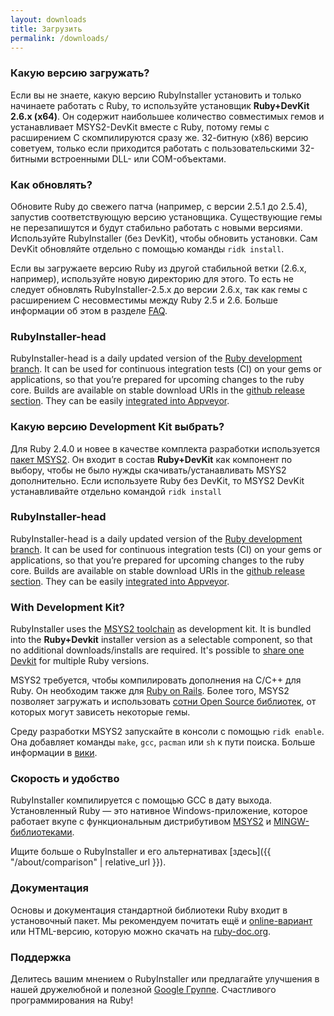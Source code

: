 ```yaml
---
layout: downloads
title: Загрузить
permalink: /downloads/
---
```

### Какую версию загружать?

Если вы не знаете, какую версию RubyInstaller установить и только начинаете работать с Ruby, то используйте
установщик <b>Ruby+DevKit 2.6.x (x64)</b>. Он содержит наибольшее количество совместимых гемов и устанавливает
MSYS2-DevKit вместе с Ruby, потому гемы с расширением C скомпилируются сразу же. 32-битную (x86) версию советуем,
только если приходится работать с пользовательскими 32-битными встроенными DLL- или COM-объектами.

### Как обновлять?

Обновите Ruby до свежего патча (например, с версии 2.5.1 до 2.5.4), запустив соответствующую версию установщика.
Существующие гемы не перезапишутся и будут стабильно работать с новыми версиями. Используйте RubyInstaller
(без DevKit), чтобы обновить установки. Сам DevKit обновляйте отдельно с помощью команды `ridk install`.

Если вы загружаете версию Ruby из другой стабильной ветки (2.6.x, например), используйте новую директорию для этого.
То есть не следует обновлять RubyInstaller-2.5.x до версии 2.6.x, так как гемы с расширением C несовместимы между
Ruby 2.5 и 2.6. Больше информации об этом в разделе [FAQ](https://github.com/oneclick/rubyinstaller2/wiki/FAQ#user-content-update-install).

### RubyInstaller-head

RubyInstaller-head is a daily updated version of the [Ruby development branch](https://github.com/ruby/ruby/).
It can be used for continuous integration tests (CI) on your gems or applications, so that you’re prepared for upcoming changes to the ruby core.
Builds are available on stable download URIs in the [github release section](https://github.com/oneclick/rubyinstaller2/releases/tag/rubyinstaller-head).
They can be easily [integrated into Appveyor](https://github.com/oneclick/rubyinstaller2/wiki/For-gem-developers#user-content-appveyor).

### Какую версию Development Kit выбрать?

Для Ruby 2.4.0 и новее в качестве комплекта разработки используется [пакет MSYS2](http://www.msys2.org). Он входит в
состав <b>Ruby+DevKit</b> как компонент по выбору, чтобы не было нужды скачивать/устанавливать MSYS2 дополнительно.
Если используете Ruby без DevKit, то MSYS2 DevKit устанавливайте отдельно командой `ridk install`

### RubyInstaller-head

RubyInstaller-head is a daily updated version of the [Ruby development branch](https://github.com/ruby/ruby/).
It can be used for continuous integration tests (CI) on your gems or applications, so that you’re prepared for upcoming changes to the ruby core.
Builds are available on stable download URIs in the [github release section](https://github.com/oneclick/rubyinstaller2/releases/tag/rubyinstaller-head).
They can be easily [integrated into Appveyor](https://github.com/oneclick/rubyinstaller2/wiki/For-gem-developers#user-content-appveyor).

### With Development Kit?

RubyInstaller uses the [MSYS2 toolchain](http://www.msys2.org) as development kit.
It is bundled into the <b>Ruby+Devkit</b> installer version as a selectable component, so that no additional downloads/installs are required.
It's possible to [share one Devkit](https://github.com/oneclick/rubyinstaller2/wiki/FAQ#user-content-shared-devkit) for multiple Ruby versions.

MSYS2 требуется, чтобы компилировать дополнения на C/C++ для Ruby. Он необходим также для [Ruby on Rails](http://rubyonrails.org/). 
Более того, MSYS2 позволяет загружать и использовать [сотни Open Source библиотек](https://github.com/Alexpux/MINGW-packages), 
от которых могут зависеть некоторые гемы.

Среду разработки MSYS2 запускайте в консоли с помощью `ridk enable`. Она добавляет команды `make`, `gcc`, `pacman` 
или `sh` к пути поиска. Больше информации в [вики](https://github.com/oneclick/rubyinstaller2/wiki/The-ridk-tool).

### Скорость и  удобство

RubyInstaller компилируется с помощью GCC в дату выхода. Установленный Ruby — это нативное Windows-приложение,
которое работает вкупе с функциональным дистрибутивом [MSYS2](http://www.msys2.org) и
[MINGW-библиотеками](https://github.com/Alexpux/MINGW-packages).

Ищите больше о RubyInstaller и его альтернативах [здесь]({{ "/about/comparison" | relative_url }}).

### Документация

Основы и документация стандартной библиотеки Ruby входит в установочный пакет. Мы рекомендуем почитать ещё и
[online-вариант](https://ruby-doc.org/) или HTML-версию, которую можно скачать на [ruby-doc.org](https://ruby-doc.org/downloads/).

### Поддержка

Делитесь вашим мнением о RubyInstaller или предлагайте улучшения в нашей дружелюбной и полезной 
[Google Группе](http://groups.google.com/group/rubyinstaller). Счастливого программирования на Ruby!
